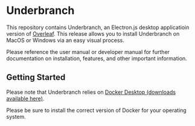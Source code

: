 # Underbranch

This repository contains Underbranch, an Electron.js desktop applicatioin version of [Overleaf](https://overleaf.com). This release allows you to install Underbranch on MacOS or Windows via an easy visual process.

Please reference the user manual or developer manual for further documentation on installation, features, and other important information.


## Getting Started

Please note that Underbranch relies on [Docker Desktop (downloads available here)](https://docs.docker.com/get-started/get-docker/).

Please be sure to install the correct version of Docker for your operating system.